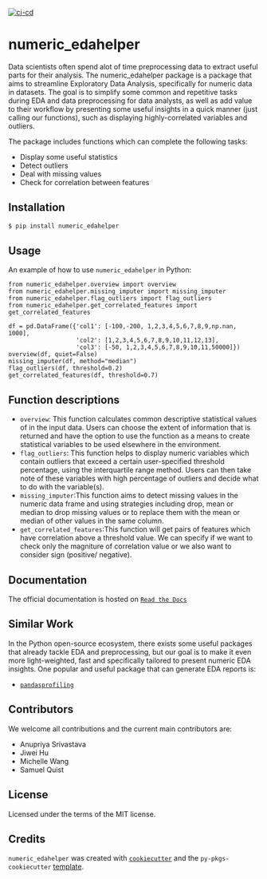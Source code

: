 [![ci-cd](https://github.com/UBC-MDS/numeric_edahelper/actions/workflows/ci-cd.yml/badge.svg)](https://github.com/UBC-MDS/numeric_edahelper/actions/workflows/ci-cd.yml)

# numeric_edahelper

Data scientists often spend alot of time preprocessing data to extract useful parts for their analysis. The numeric_edahelper package is a package that aims to streamline Exploratory Data Analysis, specifically for numeric data in datasets. The goal is to simplify some common and repetitive tasks during EDA and data preprocessing for data analysts, as well as add value to their workflow by presenting some useful insights in a quick manner (just calling our functions), such as displaying highly-correlated variables and outliers. 

The package includes functions which can complete the following tasks:

- Display some useful statistics
- Detect outliers
- Deal with missing values
- Check for correlation between features

## Installation

```bash
$ pip install numeric_edahelper
```

## Usage

An example of how to use `numeric_edahelper` in Python:
```
from numeric_edahelper.overview import overview
from numeric_edahelper.missing_imputer import missing_imputer
from numeric_edahelper.flag_outliers import flag_outliers
from numeric_edahelper.get_correlated_features import get_correlated_features

df = pd.DataFrame({'col1': [-100,-200, 1,2,3,4,5,6,7,8,9,np.nan, 1000], 
                   'col2': [1,2,3,4,5,6,7,8,9,10,11,12,13],
                   'col3': [-50, 1,2,3,4,5,6,7,8,9,10,11,50000]})
overview(df, quiet=False)
missing_imputer(df, method="median")
flag_outliers(df, threshold=0.2)
get_correlated_features(df, threshold=0.7)
```

## Function descriptions

- `overview`: This function calculates common descriptive statistical values of in the input data. Users can choose the extent of information that is returned and have the option to use the function as a means to create statistical variables to be used elsewhere in the environment.
- `flag_outliers`: This function helps to display numeric variables which contain outliers that exceed a certain user-specified threshold percentage, using the interquartile range method. Users can then take note of these variables with high percentage of outliers and decide what to do with the variable(s).
- `missing_imputer`:This function aims to detect missing values in the numeric data frame and using strategies including drop, mean or median to drop missing values or to replace them with the mean or median of other values in the same column.
- `get_correlated_features`:This function will get pairs of features which have correlation above a threshold value. We can specify if we want to check only the magniture of correlation value or we also want to consider sign (positive/ negative).

## Documentation

The official documentation is hosted on [`Read the Docs`](https://numeric-edahelper.readthedocs.io)

## Similar Work

In the Python open-source ecosystem, there exists some useful packages that already  tackle EDA and preprocessing, but our goal is to make it even more light-weighted, fast and specifically tailored to present numeric EDA insights. One popular and useful package that can generate EDA reports is: 

- [`pandasprofiling`](https://github.com/pandas-profiling/pandas-profiling)


## Contributors

We welcome all contributions and the current main contributors are:

-   Anupriya Srivastava 
-   Jiwei Hu 
-   Michelle Wang 
-   Samuel Quist


## License

Licensed under the terms of the MIT license.

## Credits

`numeric_edahelper` was created with [`cookiecutter`](https://cookiecutter.readthedocs.io/en/latest/) and the `py-pkgs-cookiecutter` [template](https://github.com/py-pkgs/py-pkgs-cookiecutter).

